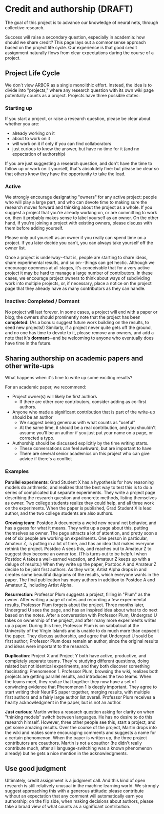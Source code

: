 # Credit and authorship (DRAFT)

The goal of this project is to advance our knowledge of neural nets, through collective research.

Success will raise a secondary question, especially in academia: how should we share credit?
This page lays out a commonsense approach based on the project life cycle. Our experience is that
good credit assignment naturally flows from clear expectations during the course of a project.


## Project Life Cycle

We don't view ARBOR as a single monolithic effort. Instead, the idea is to divide into "projects,"
where any research question with its own wiki page potentially counts as a project. Projects
have three possible states:

### Starting up

If you start a project, or raise a research question, please be clear about whether you are:
* already working on it
* about to work on it
* will work on it if only if you can find collaborators
* just curious to know the answer, but have no time for it (and no expectation of authorship)

If you are just suggesting a research question, and don't have the time to follow up or work on it yourself,
that's absolutely fine: but please be clear so that others know they have the opportunity to take the lead.

### Active 

We strongly encourage designating "owners" for any active project: people who will play a large part,
and who can devote time to making sure the research moves forward and thinking about the project as a whole. If you suggest
a project that you're already working on, or are committing to work on, then it probably makes sense to label
yourself as an owner. On the other hand, if you're joining a project with existing owners, please discuss
with them before adding yourself.

Please only put yourself as an owner if
you really can spend time on a project. If you later decide you can't, you can always take yourself off
the owner list.

Once a project is underway--that is, people are starting to share ideas, share experimental results, and so on--things can get hectic.
Although we encourage openness at all stages, it's conceivable that for a very active project it may be hard to manage a large
number of contributors. In these cases, we encourage project owners to think about ways of subdividing work into multiple
projects, or, if necessary, place a notice on the project page that they already have as many contributors as they can handle.

### Inactive: Completed / Dormant

No project will last forever. In some cases, a project will end with a paper or blog; the owners should prominently note that
the project has been **completed**. (As a bonus: suggest future work building on the results, to seed new projects!)
Similarly, if a project never quite gets off the ground, and no one has time to devote to it,
please remove any owners, and add a note that it's  **dormant**--and be welcoming to anyone who eventually does have time in the future.

## Sharing authorship on academic papers and other write-ups

What happens when it's time to write up some exciting results?

For an academic paper, we recommend:
* Project owner(s) will likely be first authors
  * If there are other core contributors, consider adding as co-first authors.
* Anyone who made a significant contribution that is part of the write-up should be an author
  * We suggest being generous with what counts as "useful"
  * At the same time, it should be a real contribution, and you shouldn't assume you'll be an author if you just put your name on a page, or corrected a typo.
* Authorship should be discussed explicitly by the time writing starts.
  * These conversations can feel awkward, but are important to have
  * There are several senior academics on this project who can give advice if there's a conflict

### Examples

**Parallel experiments**: Grad Student X has a hypothesis for how reasoning models do arithmetic, and realizes that the best way to test this
is to do a series of complicated but separate experiments. They write a project page describing the research question and concrete
methods, listing themselves as owner. Two college students realize they could help, and all three work on the experiments. When the
paper is published, Grad Student X is lead author, and the two college students are also authors.

**Growing team**: Postdoc A documents a weird new neural net behavior, and has a guess for what it means. They write up a
page about this, putting themselves as owner. The page attracts a lot of attention, and pretty soon a set of six people are working
on experiments. One person in particular, Amateur Z, is putting in a lot of time, and has an idea that makes everyone rethink the project.
Postdoc A sees this, and reaches out to Amateur Z to suggest they become an owner too. (This turns out to be helpful when Postdoc A takes
a well-earned vacation, and Amateur Z keeps up with a deluge of results.) When they write up the paper, Postdoc A and Amateur Z decide to
be joint first authors. As they write, Artist Alpha drops in and creates some beautiful diagrams of the results, which everyone wants in the paper.
The final publication has many authors in addition to Postdoc A and Amateur Z, including Artist Alpha.

**Resurrection**: Professor Plum suggests a project, filling in "Plum" as the owner. After writing a page of notes and recording a few experimental results,
Professor Plum forgets about the project. Three months later, Undergrad U sees the page, and has an inspired idea about what to do next based on the notes. After a
conversation with Professor Plum, Undergrad U takes on ownership of the project, and after many more experiments writes up a paper. During this time,
Professor Plum is on sabbatical at the University of the Virgin Islands and is unable to do much more than copyedit the paper. They discuss authorship, and agree
that Undergrad U sould be first author; Professor Plum does remain an author, since the original results and ideas were important to the research.

**Duplication**: Project X and Project Y both have active, productive, and completely separate teams. They're studying different questions, doing related but not identical
experiments, and they both discover something fascinating: Phenomenon 1. Professor Plum, browsing the wiki, realizes both projects are getting
parallel results, and introduces the two teams. When the teams meet, they realize that together they now have a set of convincing evidence
that Phenomenon 1 is deeply important. They agree to start writing their NeurIPS paper together, merging results, with multiple first authors and a fairly
large author list overall. Professor Plum receives a hearty acknowledgment in the paper, but is not an author.

**Just curious**: Martin writes a research question asking for clarity on when "thinking models" switch between languages. 
He has no desire to do this research himself. However, three other people see this, start a project, and get some amazing results. Over the course
of the project, Martin drops into the wiki and makes some encouraging comments and suggests a name for a certain phenomenon.
When the paper is written up, the three project contributors are coauthors. Martin is not a coauthor (he didn't really contribute much, after all
language-switching was a known phenomenon already) but he gets a nice mention in the acknowledgments.


 ## Use good judgment

 Ultimately, credit assignment is a judgment call. And this kind of open research is still relatively unusual in the machine learning world.
 We strongly suggest approaching this with a generous attitude: please contribute without an expectation that any comment will automatically earn 
 you authorship; on the flip side, when making decisions about authors, please take a broad view of what counts as a significant
 contribution.
